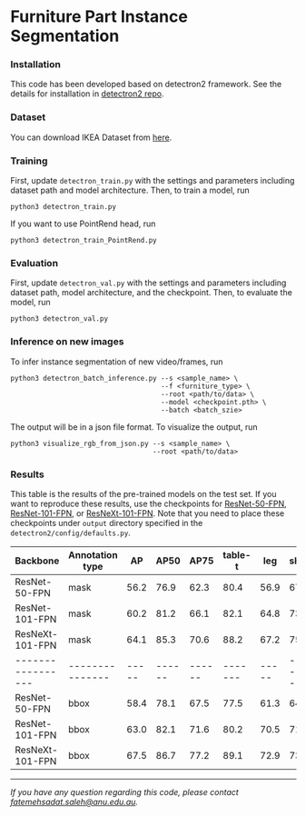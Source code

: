 # Furniture Part Instance Segmentation
### Installation
This code has been developed based on detectron2 framework. See the details for installation in [detectron2 repo](https://github.com/facebookresearch/detectron2).

### Dataset
You can download IKEA Dataset from [here]().
### Training
First, update `detectron_train.py` with the settings and parameters including dataset path and model architecture.
Then, to train a model, run 
```
python3 detectron_train.py
```
If you want to use PointRend head, run
```
python3 detectron_train_PointRend.py
```

### Evaluation
First, update `detectron_val.py` with the settings and parameters including dataset path, model architecture, and the checkpoint.
Then, to evaluate the model, run 
```
python3 detectron_val.py
```

### Inference on new images
To infer instance segmentation of new video/frames, run
```
python3 detectron_batch_inference.py --s <sample_name> \
                                     --f <furniture_type> \
                                     --root <path/to/data> \
                                     --model <checkpoint.pth> \
                                     --batch <batch_szie>
```
The output will be in a json file format.
To visualize the output, run
 ```
 python3 visualize_rgb_from_json.py --s <sample_name> \
                                    --root <path/to/data>
```
### Results 

This table is the results of the pre-trained models on the test set.
If you want to reproduce these results, use the checkpoints for [ResNet-50-FPN](https://drive.google.com/file/d/1uAHhJumAY0hJFINcu6_KujUOQ-aoaSNd/view?usp=sharing),
 [ResNet-101-FPN](https://drive.google.com/file/d/1UKVdRicQLpu15vojTwZ37qeOR8pEC0SA/view?usp=sharing), or [ResNeXt-101-FPN](https://drive.google.com/file/d/1QOzGqAWG-cedaQ1hmRL386I93GmJzxTR/view?usp=sharing).
Note that you need to place these checkpoints under `output` directory specified in the `detectron2/config/defaults.py`.

| Backbone        |Annotation type| AP  | AP50 | AP75 |table-t| leg | shelf | side-p | front-p | bottom-p | rear-p |
|-----------------|---------------|-----|------|------|-------|-----|-------|--------|---------|----------|--------|
| ResNet-50-FPN   |     mask      |56.2 | 76.9 | 62.3 | 80.4  |56.9 |  67.8 |  26.5  |   48.4  |   65.4   |  48.0  |
| ResNet-101-FPN |     mask      |60.2 | 81.2 | 66.1 | 82.1  |64.8 |  73.1 |  28.7  |   51.8  |   69.0   |  52.6  |
| ResNeXt-101-FPN |     mask      |64.1 | 85.3 | 70.6 | 88.2  |67.2 |  75.3 |  37.6  |   50.4  |   73.4   |  56.7  |
|-----------------|---------------|-----|------|------|-------|-----|-------|--------|---------|----------|--------|
| ResNet-50-FPN   |     bbox      |58.4 | 78.1 | 67.5 | 77.5  |61.3 |  64.0 |  36.2  |   58.5  |   62.4   |  49.2  |
| ResNet-101-FPN |     bbox      |63.0 | 82.1 | 71.6 | 80.2  |70.5 |  71.6 |  37.3  |   62.5  |   65.3   |  53.6  |
| ResNeXt-101-FPN |     bbox      |67.5 | 86.7 | 77.2 | 89.1  |72.9 |  73.3 |  47.8  |   64.5  |   68.1   |  56.5  |

---
*If you have any question regarding this code, please contact [fatemehsadat.saleh@anu.edu.au](mailto:fatemehsadat.saleh@anu.edu.au).*
